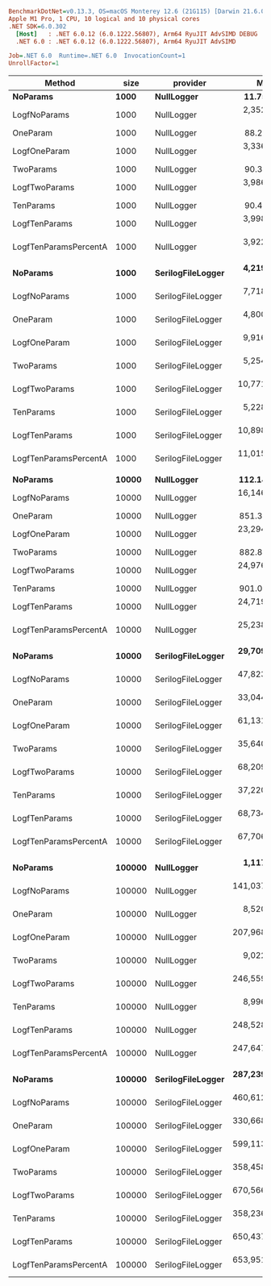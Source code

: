``` ini

BenchmarkDotNet=v0.13.3, OS=macOS Monterey 12.6 (21G115) [Darwin 21.6.0]
Apple M1 Pro, 1 CPU, 10 logical and 10 physical cores
.NET SDK=6.0.302
  [Host]   : .NET 6.0.12 (6.0.1222.56807), Arm64 RyuJIT AdvSIMD DEBUG
  .NET 6.0 : .NET 6.0.12 (6.0.1222.56807), Arm64 RyuJIT AdvSIMD

Job=.NET 6.0  Runtime=.NET 6.0  InvocationCount=1  
UnrollFactor=1  

```
|                Method |   size |          provider |          Mean |        Error |       StdDev |        Median |  Ratio | RatioSD |
|---------------------- |------- |------------------ |--------------:|-------------:|-------------:|--------------:|-------:|--------:|
|              **NoParams** |   **1000** |        **NullLogger** |      **11.75 μs** |     **0.220 μs** |     **0.206 μs** |      **11.71 μs** |   **1.00** |    **0.00** |
|          LogfNoParams |   1000 |        NullLogger |   2,352.03 μs |    33.899 μs |    28.307 μs |   2,359.17 μs | 200.56 |    4.46 |
|              OneParam |   1000 |        NullLogger |      88.27 μs |     1.764 μs |     1.650 μs |      88.60 μs |   7.52 |    0.23 |
|          LogfOneParam |   1000 |        NullLogger |   3,336.65 μs |    47.080 μs |    41.735 μs |   3,336.21 μs | 284.42 |    6.85 |
|             TwoParams |   1000 |        NullLogger |      90.38 μs |     0.537 μs |     0.476 μs |      90.19 μs |   7.70 |    0.12 |
|         LogfTwoParams |   1000 |        NullLogger |   3,986.27 μs |    42.403 μs |    39.664 μs |   3,996.75 μs | 339.39 |    4.81 |
|             TenParams |   1000 |        NullLogger |      90.49 μs |     0.563 μs |     0.499 μs |      90.54 μs |   7.71 |    0.15 |
|         LogfTenParams |   1000 |        NullLogger |   3,998.50 μs |    71.294 μs |    66.689 μs |   3,997.75 μs | 340.51 |    9.81 |
| LogfTenParamsPercentA |   1000 |        NullLogger |   3,922.31 μs |    55.265 μs |    51.695 μs |   3,908.42 μs | 334.02 |    9.01 |
|                       |        |                   |               |              |              |               |        |         |
|              **NoParams** |   **1000** | **SerilogFileLogger** |   **4,219.59 μs** |    **79.520 μs** |    **81.661 μs** |   **4,205.38 μs** |   **1.00** |    **0.00** |
|          LogfNoParams |   1000 | SerilogFileLogger |   7,718.17 μs |    92.799 μs |    86.804 μs |   7,671.38 μs |   1.83 |    0.04 |
|              OneParam |   1000 | SerilogFileLogger |   4,800.41 μs |    46.491 μs |    43.487 μs |   4,810.25 μs |   1.14 |    0.02 |
|          LogfOneParam |   1000 | SerilogFileLogger |   9,916.02 μs |    93.745 μs |    78.282 μs |   9,896.04 μs |   2.35 |    0.05 |
|             TwoParams |   1000 | SerilogFileLogger |   5,254.49 μs |    69.687 μs |    65.186 μs |   5,222.67 μs |   1.24 |    0.03 |
|         LogfTwoParams |   1000 | SerilogFileLogger |  10,771.91 μs |   110.609 μs |    98.052 μs |  10,757.21 μs |   2.55 |    0.06 |
|             TenParams |   1000 | SerilogFileLogger |   5,228.22 μs |    65.928 μs |    61.669 μs |   5,206.37 μs |   1.24 |    0.03 |
|         LogfTenParams |   1000 | SerilogFileLogger |  10,898.32 μs |   160.221 μs |   133.792 μs |  10,889.08 μs |   2.58 |    0.06 |
| LogfTenParamsPercentA |   1000 | SerilogFileLogger |  11,015.16 μs |   163.421 μs |   144.869 μs |  10,990.00 μs |   2.61 |    0.07 |
|                       |        |                   |               |              |              |               |        |         |
|              **NoParams** |  **10000** |        **NullLogger** |     **112.14 μs** |     **1.269 μs** |     **1.060 μs** |     **111.79 μs** |   **1.00** |    **0.00** |
|          LogfNoParams |  10000 |        NullLogger |  16,146.67 μs | 1,125.598 μs | 3,318.850 μs |  14,188.25 μs | 204.01 |    4.70 |
|              OneParam |  10000 |        NullLogger |     851.38 μs |    13.893 μs |    12.316 μs |     850.88 μs |   7.61 |    0.13 |
|          LogfOneParam |  10000 |        NullLogger |  23,294.41 μs | 1,489.760 μs | 4,369.207 μs |  20,942.77 μs | 289.82 |   10.25 |
|             TwoParams |  10000 |        NullLogger |     882.81 μs |     7.103 μs |     5.931 μs |     883.58 μs |   7.87 |    0.09 |
|         LogfTwoParams |  10000 |        NullLogger |  24,976.05 μs |   267.312 μs |   597.882 μs |  24,873.38 μs | 226.46 |   11.16 |
|             TenParams |  10000 |        NullLogger |     901.05 μs |    12.717 μs |    11.895 μs |     901.44 μs |   8.04 |    0.10 |
|         LogfTenParams |  10000 |        NullLogger |  24,719.39 μs |   338.955 μs |   778.805 μs |  24,571.08 μs | 224.81 |   14.69 |
| LogfTenParamsPercentA |  10000 |        NullLogger |  25,238.14 μs |   374.312 μs |   764.621 μs |  25,064.46 μs | 230.00 |   13.18 |
|                       |        |                   |               |              |              |               |        |         |
|              **NoParams** |  **10000** | **SerilogFileLogger** |  **29,709.11 μs** |   **527.362 μs** | **1,201.070 μs** |  **29,250.38 μs** |   **1.00** |    **0.00** |
|          LogfNoParams |  10000 | SerilogFileLogger |  47,823.43 μs |   243.161 μs |   432.218 μs |  47,706.29 μs |   1.60 |    0.07 |
|              OneParam |  10000 | SerilogFileLogger |  33,044.33 μs |   190.102 μs |   379.654 μs |  32,958.58 μs |   1.11 |    0.04 |
|          LogfOneParam |  10000 | SerilogFileLogger |  61,131.03 μs |   975.790 μs | 1,234.062 μs |  60,694.00 μs |   2.05 |    0.08 |
|             TwoParams |  10000 | SerilogFileLogger |  35,640.60 μs |   215.080 μs |   398.665 μs |  35,524.50 μs |   1.19 |    0.05 |
|         LogfTwoParams |  10000 | SerilogFileLogger |  68,209.23 μs |   395.713 μs |   604.296 μs |  68,070.67 μs |   2.30 |    0.09 |
|             TenParams |  10000 | SerilogFileLogger |  37,220.35 μs |   722.874 μs | 1,375.342 μs |  36,700.71 μs |   1.25 |    0.06 |
|         LogfTenParams |  10000 | SerilogFileLogger |  68,734.45 μs | 1,226.468 μs | 1,872.946 μs |  68,061.75 μs |   2.31 |    0.06 |
| LogfTenParamsPercentA |  10000 | SerilogFileLogger |  67,706.01 μs |   626.784 μs |   555.628 μs |  67,734.02 μs |   2.25 |    0.12 |
|                       |        |                   |               |              |              |               |        |         |
|              **NoParams** | **100000** |        **NullLogger** |   **1,117.50 μs** |    **17.909 μs** |    **16.752 μs** |   **1,114.25 μs** |   **1.00** |    **0.00** |
|          LogfNoParams | 100000 |        NullLogger | 141,037.53 μs |   170.991 μs |   151.579 μs | 140,986.42 μs | 126.17 |    1.87 |
|              OneParam | 100000 |        NullLogger |   8,520.59 μs |    97.667 μs |    91.358 μs |   8,540.60 μs |   7.63 |    0.13 |
|          LogfOneParam | 100000 |        NullLogger | 207,968.82 μs |   453.589 μs |   402.095 μs | 207,879.44 μs | 186.05 |    2.83 |
|             TwoParams | 100000 |        NullLogger |   9,022.34 μs |    95.008 μs |    88.870 μs |   8,993.83 μs |   8.08 |    0.15 |
|         LogfTwoParams | 100000 |        NullLogger | 246,559.28 μs |   670.201 μs |   594.116 μs | 246,632.81 μs | 220.57 |    3.16 |
|             TenParams | 100000 |        NullLogger |   8,996.33 μs |    80.538 μs |    71.395 μs |   8,998.54 μs |   8.05 |    0.15 |
|         LogfTenParams | 100000 |        NullLogger | 248,528.74 μs |   376.392 μs |   333.661 μs | 248,605.92 μs | 222.33 |    3.53 |
| LogfTenParamsPercentA | 100000 |        NullLogger | 247,647.43 μs |   311.212 μs |   291.108 μs | 247,716.62 μs | 221.66 |    3.41 |
|                       |        |                   |               |              |              |               |        |         |
|              **NoParams** | **100000** | **SerilogFileLogger** | **287,239.03 μs** |   **846.633 μs** |   **706.977 μs** | **287,175.21 μs** |   **1.00** |    **0.00** |
|          LogfNoParams | 100000 | SerilogFileLogger | 460,612.08 μs | 1,621.929 μs | 1,354.384 μs | 460,968.88 μs |   1.60 |    0.01 |
|              OneParam | 100000 | SerilogFileLogger | 330,668.93 μs | 1,007.196 μs |   841.054 μs | 330,571.75 μs |   1.15 |    0.00 |
|          LogfOneParam | 100000 | SerilogFileLogger | 599,113.13 μs | 2,474.888 μs | 2,066.644 μs | 598,748.42 μs |   2.09 |    0.01 |
|             TwoParams | 100000 | SerilogFileLogger | 358,458.56 μs | 1,793.355 μs | 1,497.533 μs | 358,022.62 μs |   1.25 |    0.01 |
|         LogfTwoParams | 100000 | SerilogFileLogger | 670,566.34 μs | 3,925.497 μs | 3,277.968 μs | 670,653.79 μs |   2.33 |    0.01 |
|             TenParams | 100000 | SerilogFileLogger | 358,236.93 μs | 1,307.517 μs | 1,091.836 μs | 358,599.29 μs |   1.25 |    0.00 |
|         LogfTenParams | 100000 | SerilogFileLogger | 650,437.64 μs | 1,927.200 μs | 1,504.631 μs | 650,587.13 μs |   2.26 |    0.01 |
| LogfTenParamsPercentA | 100000 | SerilogFileLogger | 653,951.45 μs | 4,064.348 μs | 3,393.915 μs | 655,406.71 μs |   2.28 |    0.02 |
